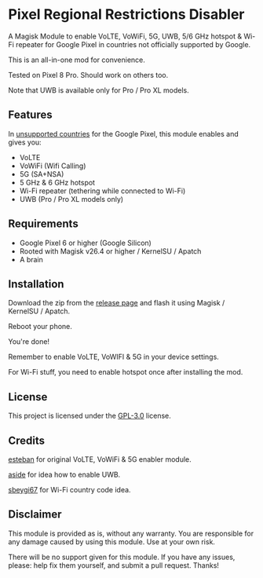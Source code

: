 # Pixel Regional Restrictions Disabler

A Magisk Module to enable VoLTE, VoWiFi, 5G, UWB, 5/6 GHz hotspot & Wi-Fi repeater for Google Pixel in countries not officially supported by Google.

This is an all-in-one mod for convenience.

Tested on Pixel 8 Pro. Should work on others too.

Note that UWB is available only for Pro / Pro XL models.

## Features

In [unsupported countries](https://pixel.withgoogle.com/5G/) for the Google Pixel, this module enables and gives you:

- VoLTE
- VoWiFi (Wifi Calling)
- 5G (SA+NSA)
- 5 GHz & 6 GHz hotspot
- Wi-Fi repeater (tethering while connected to Wi-Fi)
- UWB (Pro / Pro XL models only)

## Requirements

- Google Pixel 6 or higher (Google Silicon)
- Rooted with Magisk v26.4 or higher / KernelSU / Apatch
- A brain

## Installation

Download the zip from the [release page](https://github.com/karina-lab/Pixel-Regional-Restrictions-Disabler/releases) and flash it using Magisk / KernelSU / Apatch.

Reboot your phone.

You're done!

Remember to enable VoLTE, VoWIFI & 5G in your device settings.

For Wi-Fi stuff, you need to enable hotspot once after installing the mod.


## License

This project is licensed under the [GPL-3.0](https://www.gnu.org/licenses/gpl-3.0.en.html) license.

## Credits


[esteban](https://github.com/EstebanForge/Pixel-VoLTE-VoWIFI-5G-Enabler) for original VoLTE, VoWiFi & 5G enabler module.

[aside](https://4pda.to/forum/index.php?showtopic=1093998&st=220#entry136638452) for idea how to enable UWB.

[sbeygi67](https://xdaforums.com/t/guide-root-change-wifi-hotspot-country-to-bypass-regional-restrictions-on-android-10.4703941/) for Wi-Fi country code idea.

## Disclaimer

This module is provided as is, without any warranty. You are responsible for any damage caused by using this module. Use at your own risk.

There will be no support given for this module. If you have any issues, please: help fix them yourself, and submit a pull request. Thanks!
